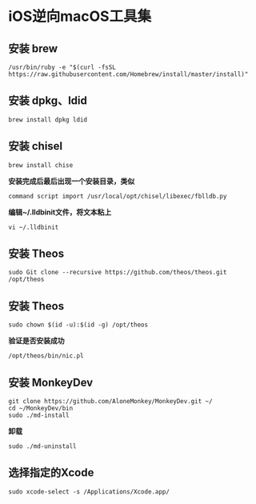 # iOS逆向macOS工具集

## 安装 brew

    /usr/bin/ruby -e "$(curl -fsSL https://raw.githubusercontent.com/Homebrew/install/master/install)"

## 安装 dpkg、ldid

    brew install dpkg ldid

## 安装 chisel

    brew install chise
**安装完成后最后出现一个安装目录，类似**

    command script import /usr/local/opt/chisel/libexec/fblldb.py
**编辑~/.lldbinit文件，将文本粘上**

    vi ~/.lldbinit

## 安装 Theos

    sudo Git clone --recursive https://github.com/theos/theos.git /opt/theos

## 安装 Theos

    sudo chown $(id -u):$(id -g) /opt/theos
**验证是否安装成功**

    /opt/theos/bin/nic.pl

## 安装 MonkeyDev

    git clone https://github.com/AloneMonkey/MonkeyDev.git ~/
    cd ~/MonkeyDev/bin
    sudo ./md-install
**卸载**

    sudo ./md-uninstall

## 选择指定的Xcode

    sudo xcode-select -s /Applications/Xcode.app/
